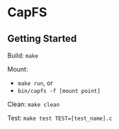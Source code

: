 # CapFS

## Getting Started

Build: `make`

Mount: 
 * `make run`, or
 * `bin/capfs -f [mount point]`

Clean: `make clean`

Test: `make test TEST=[test_name].c`
